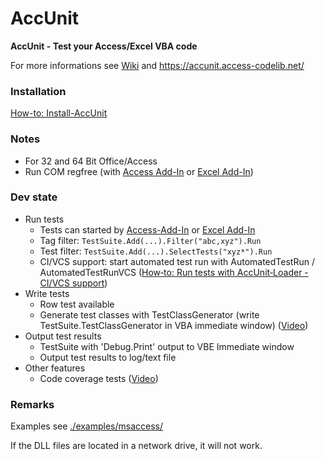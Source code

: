 # AccUnit
**AccUnit - Test your Access/Excel VBA code**

For more informations see [Wiki](https://github.com/AccessCodeLib/AccUnit/wiki) and https://accunit.access-codelib.net/

### Installation
[How-to: Install-AccUnit](https://github.com/AccessCodeLib/AccUnit/wiki/How%E2%80%90to:-Install-AccUnit)

### Notes
* For 32 and 64 Bit Office/Access
* Run COM regfree (with [Access Add-In](https://github.com/AccessCodeLib/AccUnit/tree/main/access-add-in) or [Excel Add-In](https://github.com/AccessCodeLib/AccUnit/tree/main/excel-add-in))

### Dev state
* Run tests
  * Tests can started by [Access-Add-In](https://github.com/AccessCodeLib/AccUnit/tree/main/access-add-in) or [Excel Add-In](https://github.com/AccessCodeLib/AccUnit/tree/main/excel-add-in)
  * Tag filter: `TestSuite.Add(...).Filter("abc,xyz").Run`
  * Test filter: `TestSuite.Add(...).SelectTests("xyz*").Run`
  * CI/VCS support: start automated test run with AutomatedTestRun / AutomatedTestRunVCS ([How‐to: Run tests with AccUnit‐Loader - CI/VCS support](https://github.com/AccessCodeLib/AccUnit/wiki/How%E2%80%90to:-Run-tests-with-AccUnit%E2%80%90Loader-(Access-add%E2%80%90in)#civcs-support))
* Write tests
  * Row test available
  * Generate test classes with TestClassGenerator (write TestSuite.TestClassGenerator in VBA immediate window) ([Video](https://accunit.access-codelib.net/videos/examples/NW2-UnitTests.mp4))
* Output test results
  * TestSuite with 'Debug.Print' output to VBE Immediate window
  * Output test results to log/text file
* Other features
  * Code coverage tests ([Video](https://accunit.access-codelib.net/videos/examples/CodeCoverageTest.mp4))

### Remarks
Examples see [./examples/msaccess/](https://github.com/AccessCodeLib/AccUnit/blob/main/examples/msaccess/)

If the DLL files are located in a network drive, it will not work.
